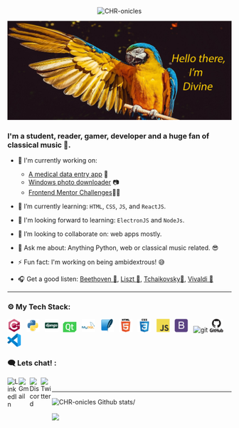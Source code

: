 <!-- ![Header image](https://raw.githubusercontent.com/CHR-onicles/CHR-onicles/main/images/hi_img.jpg)
-->
<p align="center"> <img src="https://komarev.com/ghpvc/?username=CHR-onicles&label=Profile%20views&color=0e75b6&style=flat" alt="CHR-onicles" /> </p>

![Header-image](images/hi_img.jpg)

<h3 align="left">I'm a student, reader, gamer, developer and a huge fan of classical music 🎼.</h3>

- 🔭 I'm currently working on:

  - [A medical data entry app][med] 🏥
  - [Windows photo downloader][spotty] 📷
  - [Frontend Mentor Challenges][FEM]💪🏽

- 🌱 I’m currently learning: `HTML`, `CSS`, `JS`, and `ReactJS`.
- 🏁 I'm looking forward to learning: `ElectronJS` and `NodeJs`.
- 👯 I’m looking to collaborate on:  web apps mostly.
- 💬 Ask me about: Anything Python, web or classical music related. 😎
- ⚡ Fun fact: I'm working on being ambidextrous! 😅
- 🎧 Get a good listen: [Beethoven 🎵](https://www.youtube.com/watch?v=BV7RkEL6oRc),
  [Liszt 🎵](https://www.youtube.com/watch?v=H1Dvg2MxQn8),
  [Tchaikovsky🎵](https://www.youtube.com/watch?v=sdduPpnqre4),
  [Vivaldi 🎵](https://www.youtube.com/watch?v=H_3JiTfmuzg)

<!-- Logos-->
<!-- <a href="https://www.linkedin.com/in/divine-a-522b791ab/"><img src="https://img.shields.io/badge/linkedin-%230077B5.svg?&style=for-the-badge&logo=linkedin&logoColor=white" /></a>

[![Linkedin Badge](https://img.shields.io/badge/-DivineAnum-blue?style=flat-square&logo=Linkedin&logoColor=white&link=https://https://linkedin.com/in/divine-a-522b791ab/)](https://linkedin.com/in/divine-a-522b791ab/)
[![Gmail Badge](https://img.shields.io/badge/-tpandivine48@gmail.com-d14836?style=flat-square&logo=Gmail&logoColor=white&link=mailto:tpandivine48@gmail.com)](mailto:tpandivine48@gmail.com)
-->
<hr />

<h3 align="left">⚙ My Tech Stack:</h3>

<p align="left">
<img src="https://raw.githubusercontent.com/devicons/devicon/master/icons/cplusplus/cplusplus-original.svg" alt="cplusplus" width="30" />&nbsp;&nbsp;
<img src="https://raw.githubusercontent.com/devicons/devicon/master/icons/python/python-original.svg" alt="python" width="30" >&nbsp;&nbsp;
<img src="https://raw.githubusercontent.com/devicons/devicon/master/icons/django/django-original.svg" alt="Django" width="30" />&nbsp;&nbsp;
<img src="images/Qt.png" alt="PyQt" width="30" />&nbsp;&nbsp;
<img src="https://raw.githubusercontent.com/devicons/devicon/master/icons/mysql/mysql-original-wordmark.svg" alt="mysql" width="30" >&nbsp;&nbsp;
<img src="https://raw.githubusercontent.com/github/explore/2d218e3aa252dc90eef269b34eeec1fbd15dc07e/topics/sqlite/sqlite.png" alt="SQLite" width="30" >&nbsp;&nbsp;
<img src="https://raw.githubusercontent.com/devicons/devicon/master/icons/html5/html5-original-wordmark.svg" alt="html5" width="30" >&nbsp;&nbsp; 
<img src="https://raw.githubusercontent.com/devicons/devicon/master/icons/css3/css3-original-wordmark.svg" alt="css3" width="30" >&nbsp;&nbsp; 
<img src="https://raw.githubusercontent.com/devicons/devicon/master/icons/javascript/javascript-original.svg" alt="javascript" width="30" >&nbsp;&nbsp; 
<img src="https://raw.githubusercontent.com/devicons/devicon/master/icons/bootstrap/bootstrap-plain.svg" alt="bootstrap" width="30" >&nbsp;&nbsp; 
<img src="https://www.vectorlogo.zone/logos/git-scm/git-scm-icon.svg" alt="git" width="30" > 
<img src="https://raw.githubusercontent.com/devicons/devicon/master/icons/github/github-original-wordmark.svg" alt="mysql" width="30" >&nbsp;&nbsp;
<img src="https://raw.githubusercontent.com/github/explore/80688e429a7d4ef2fca1e82350fe8e3517d3494d/topics/visual-studio-code/visual-studio-code.png" alt="Visual Studio Code" width="30" >
<!-- <img src="https://raw.githubusercontent.com/devicons/devicon/master/icons/react/react-original-wordmark.svg" alt="react" width="30"/> --> 
</p>

<h3>🗨 Lets chat! :</h3>
<p align="left">
<a href="https://linkedin.com/in/divine-a-522b791ab" target="_blank"><img align="left" src="https://cdn.jsdelivr.net/npm/simple-icons@3.0.1/icons/linkedin.svg" alt="LinkedIn" width="25" /></a>&nbsp;&nbsp;
<a href="mailto:tpandivine48@gmail.com" target="_blank"><img align="left" src="https://cdn.jsdelivr.net/npm/simple-icons@3.0.1/icons/gmail.svg" alt="Gmail" width="25" /></a>&nbsp;&nbsp;
<a href="https://discordapp.com/users/475709262883061762" target="_blank"><img align="left" src="https://cdn.jsdelivr.net/npm/simple-icons@3.0.1/icons/discord.svg" alt="Discord" width="25" /></a>&nbsp;&nbsp;
<a href="https://twitter.com/OniclesChr?s=09chr" target="_blank"><img align="left" src="https://cdn.jsdelivr.net/npm/simple-icons@3.0.1/icons/twitter.svg" alt="Twitter" width="25" /></a>&nbsp;&nbsp;
</p>


<hr />
<div style="display: flex; flex-direction: column;">
    <a><img height=200 src="https://github-readme-stats.vercel.app/api?username=CHR-onicles&show_icons=true&include_all_commits=true&theme=dracula&count_private=true" alt="CHR-onicles Github stats/"></a>
    <br />
    <a><img height=200 src="https://github-readme-streak-stats.herokuapp.com/?user=CHR-onicles&theme=dracula" /></a>
    <br />
    <!-- <a><img height=200 src="https://github-readme-stats.vercel.app/api/top-langs/?username=CHR-onicles&hide_title=false&layout=compact&theme=dracula&count_private=true" /></a> -->
</div>

<!-- <img width="500" src="https://metrics.lecoq.io/CHR-onicles" alt="Github Metrics"> -->

<!-- Links -->

[med]: https://github.com/CHR-onicles/Medical_Bills_Program
[spotty]: https://github.com/CHR-onicles/SpotlightProgramGUI
[FEM]: https://github.com/CHR-onicles/FEM-sunnyside-agency-landing-page
